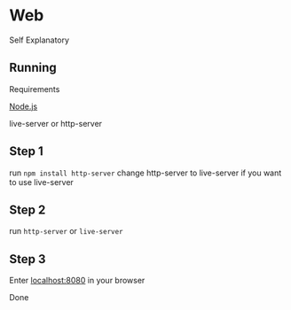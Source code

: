 # Web

Self Explanatory

## Running
Requirements

[Node.js](https://nodejs.org)
 
live-server or http-server


## Step 1

run `npm install http-server` change http-server to live-server if you want to use live-server

## Step 2
run `http-server` or `live-server`

## Step 3
Enter [localhost:8080](localhost:8080) in your browser

Done

